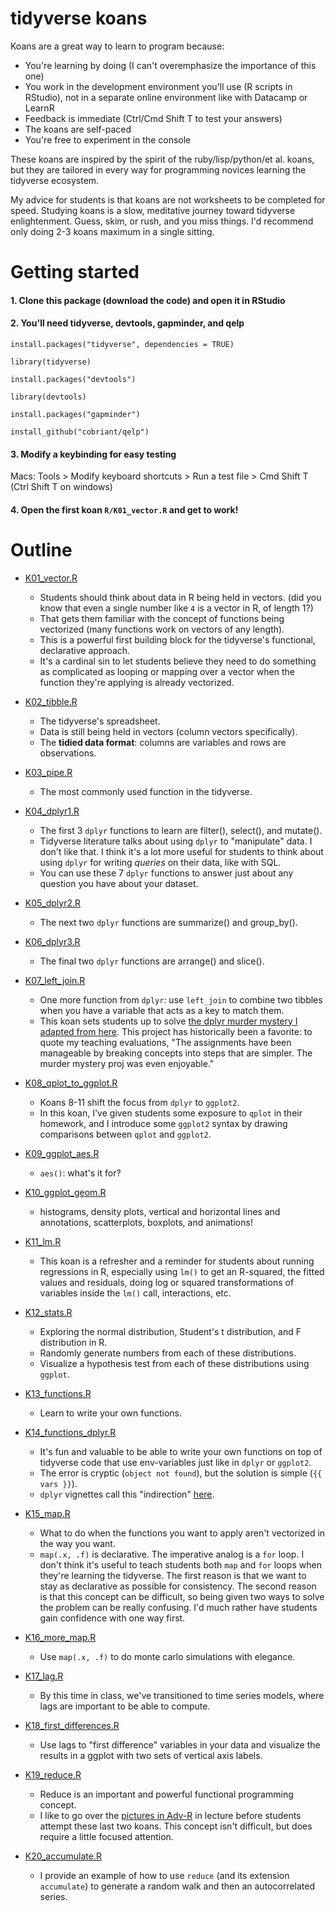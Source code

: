 # tidyverse koans

Koans are a great way to learn to program because:

  - You're learning by doing (I can't overemphasize the importance of this one)
  - You work in the development environment you'll use (R scripts in RStudio), not in a separate online environment like with Datacamp or LearnR
  - Feedback is immediate (Ctrl/Cmd Shift T to test your answers)
  - The koans are self-paced
  - You're free to experiment in the console
  
These koans are inspired by the spirit of the ruby/lisp/python/et al. koans, but they are tailored in every way for programming novices learning the tidyverse ecosystem. 

My advice for students is that koans are not worksheets to be completed for speed. Studying koans is a slow, meditative journey toward tidyverse enlightenment. Guess, skim, or rush, and you miss things. I'd recommend only doing 2-3 koans maximum in a single sitting.

# Getting started

#### 1. Clone this package (download the code) and open it in RStudio

#### 2. You'll need tidyverse, devtools, gapminder, and qelp

`install.packages("tidyverse", dependencies = TRUE)`

`library(tidyverse)`

`install.packages("devtools")`

`library(devtools)`

`install.packages("gapminder")`

`install_github("cobriant/qelp")`

#### 3. Modify a keybinding for easy testing

Macs:
Tools > Modify keyboard shortcuts > Run a test file > Cmd Shift T (Ctrl Shift T on windows)

#### 4. Open the first koan `R/K01_vector.R` and get to work!


# Outline

- [K01_vector.R](https://github.com/cobriant/tidyverse_koans/blob/main/R/K01_vector.R)
  - Students should think about data in R being held in vectors. (did you know that even a single number like `4` is a vector in R, of length 1?)
  - That gets them familiar with the concept of functions being vectorized (many functions work on vectors of any length).
  - This is a powerful first building block for the tidyverse's functional, declarative approach.
  - It's a cardinal sin to let students believe they need to do something as complicated as looping or mapping over a vector when the function they're applying is already vectorized.
  
- [K02_tibble.R](https://github.com/cobriant/tidyverse_koans/blob/main/R/K02_tibble.R)
  - The tidyverse's spreadsheet.
  - Data is still being held in vectors (column vectors specifically).
  - The **tidied data format**: columns are variables and rows are observations.
  
- [K03_pipe.R](https://github.com/cobriant/tidyverse_koans/blob/main/R/K03_pipe.R)
  - The most commonly used function in the tidyverse.

- [K04_dplyr1.R](https://github.com/cobriant/tidyverse_koans/blob/main/R/K04_dplyr1.R)
  - The first 3 `dplyr` functions to learn are filter(), select(), and mutate().
  - Tidyverse literature talks about using `dplyr` to "manipulate" data. I don't like that. I think it's a lot more useful for students to think about using `dplyr` for writing *queries* on their data, like with SQL.
  - You can use these 7 `dplyr` functions to answer just about any question you have about your dataset.
 
- [K05_dplyr2.R](https://github.com/cobriant/tidyverse_koans/blob/main/R/K05_dplyr2.R)
  - The next two `dplyr` functions are summarize() and group_by().

- [K06_dplyr3.R](https://github.com/cobriant/tidyverse_koans/blob/main/R/K06_dplyr3.R)
  - The final two `dplyr` functions are arrange() and slice().

- [K07_left_join.R](https://github.com/cobriant/tidyverse_koans/blob/main/R/K07_left_join.R)
  - One more function from `dplyr`: use `left_join` to combine two tibbles when you have a variable that acts as a key to match them.
  - This koan sets students up to solve [the dplyr murder mystery I adapted from here](https://github.com/speegled/dplyrmurdermystery/). This project has historically been a favorite: to quote my teaching evaluations, "The assignments have been manageable by breaking concepts into steps that are simpler. The murder mystery proj was even enjoyable."

- [K08_qplot_to_ggplot.R](https://github.com/cobriant/tidyverse_koans/blob/main/R/K08_qplot_to_ggplot.R)
  - Koans 8-11 shift the focus from `dplyr` to `ggplot2`. 
  - In this koan, I've given students some exposure to `qplot` in their homework, and I introduce some `ggplot2` syntax by drawing comparisons between `qplot` and `ggplot2`.
  
- [K09_ggplot_aes.R](https://github.com/cobriant/tidyverse_koans/blob/main/R/K09_ggplot_aes.R)
  - `aes()`: what's it for?

- [K10_ggplot_geom.R](https://github.com/cobriant/tidyverse_koans/blob/main/R/K10_ggplot_geom.R)
  - histograms, density plots, vertical and horizontal lines and annotations, scatterplots, boxplots, and animations!

- [K11_lm.R](https://github.com/cobriant/tidyverse_koans/blob/main/R/K11_lm.R)
  - This koan is a refresher and a reminder for students about running regressions in R, especially using `lm()` to get an R-squared, the fitted values and residuals, doing log or squared transformations of variables inside the `lm()` call, interactions, etc.

- [K12_stats.R](https://github.com/cobriant/tidyverse_koans/blob/main/R/K12_stats.R)
  - Exploring the normal distribution, Student's t distribution, and F distribution in R.
  - Randomly generate numbers from each of these distributions.
  - Visualize a hypothesis test from each of these distributions using `ggplot`.

- [K13_functions.R](https://github.com/cobriant/tidyverse_koans/blob/main/R/K13_functions.R)
  - Learn to write your own functions.

- [K14_functions_dplyr.R](https://github.com/cobriant/tidyverse_koans/blob/main/R/K14_functions_dplyr.R)
  - It's fun and valuable to be able to write your own functions on top of tidyverse code that use env-variables just like in `dplyr` or `ggplot2`.
  - The error is cryptic (`object not found`), but the solution is simple (`{{ vars }}`).
  - `dplyr` vignettes call this "indirection" [here](https://cran.r-project.org/web/packages/dplyr/vignettes/programming.html).

- [K15_map.R](https://github.com/cobriant/tidyverse_koans/blob/main/R/K15_map.R)
  - What to do when the functions you want to apply aren't vectorized in the way you want.
  - `map(.x, .f)` is declarative. The imperative analog is a `for` loop. I don't think it's useful to teach students both `map` and `for` loops when they're learning the tidyverse. The first reason is that we want to stay as declarative as possible for consistency. The second reason is that this concept can be difficult, so being given two ways to solve the problem can be really confusing. I'd much rather have students gain confidence with one way first.

- [K16_more_map.R](https://github.com/cobriant/tidyverse_koans/blob/main/R/K16_more_map.R)
  - Use `map(.x, .f)` to do monte carlo simulations with elegance.

- [K17_lag.R](https://github.com/cobriant/tidyverse_koans/blob/main/R/K17_lag.R)
  - By this time in class, we've transitioned to time series models, where lags are important to be able to compute.

- [K18_first_differences.R](https://github.com/cobriant/tidyverse_koans/blob/main/R/K18_first_differences.R)
  - Use lags to "first difference" variables in your data and visualize the results in a ggplot with two sets of vertical axis labels.

- [K19_reduce.R](https://github.com/cobriant/tidyverse_koans/blob/main/R/K19_reduce.R)
  - Reduce is an important and powerful functional programming concept.
  - I like to go over the [pictures in Adv-R](https://adv-r.hadley.nz/functionals.html#reduce) in lecture before students attempt these last two koans. This concept isn't difficult, but does require a little focused attention.

- [K20_accumulate.R](https://github.com/cobriant/tidyverse_koans/blob/main/R/K20_accumulate.R)
  - I provide an example of how to use `reduce` (and its extension `accumulate`) to generate a random walk and then an autocorrelated series.
